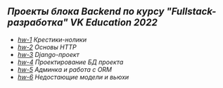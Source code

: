 ## *Проекты блока Backend по курсу "Fullstack-разработка" VK Education 2022*
- [*hw-1*](https://github.com/ISkalchenkov/2022-2-VK-EDU-FS-Backend-I-Skalchenkov/tree/master/hw-1) *Крестики-нолики*
- [*hw-2*](https://github.com/ISkalchenkov/2022-2-VK-EDU-FS-Backend-I-Skalchenkov/tree/master/hw-2) *Основы HTTP*
- [*hw-3*](https://github.com/ISkalchenkov/2022-2-VK-EDU-FS-Backend-I-Skalchenkov/tree/master/hw-3) *Django-проект*
- [*hw-4*](https://github.com/ISkalchenkov/2022-2-VK-EDU-FS-Backend-I-Skalchenkov/tree/master/hw-4) *Проектирование БД проекта*
- [*hw-5*](https://github.com/ISkalchenkov/2022-2-VK-EDU-FS-Backend-I-Skalchenkov/tree/master/hw-5) *Админка и работа с ORM*
- [*hw-6*](https://github.com/ISkalchenkov/2022-2-VK-EDU-FS-Backend-I-Skalchenkov/tree/master/hw-6) *Недостающие модели и вьюхи*